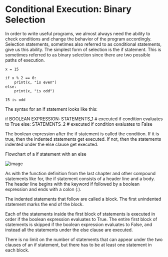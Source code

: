 # Conditional Execution: Binary Selection

In order to write useful programs, we almost always need the ability to check conditions and change the behavior of the program accordingly. Selection statements, sometimes also referred to as conditional statements, give us this ability. The simplest form of selection is the if statement. This is sometimes referred to as binary selection since there are two possible paths of execution.

```
x = 15

if x % 2 == 0:
    print(x, "is even")
else:
    print(x, "is odd")
    
15 is odd
```

The syntax for an if statement looks like this:

if BOOLEAN EXPRESSION:
    STATEMENTS_1        # executed if condition evaluates to True
else:
    STATEMENTS_2        # executed if condition evaluates to False

The boolean expression after the if statement is called the condition. If it is true, then the indented statements get executed. If not, then the statements indented under the else clause get executed.

Flowchart of a if statement with an else

![image](https://user-images.githubusercontent.com/103328611/201699762-ecba767e-9318-45a4-a609-c204b0e6a647.png)

As with the function definition from the last chapter and other compound statements like for, the if statement consists of a header line and a body. The header line begins with the keyword if followed by a boolean expression and ends with a colon (:).

The indented statements that follow are called a block. The first unindented statement marks the end of the block.

Each of the statements inside the first block of statements is executed in order if the boolean expression evaluates to True. The entire first block of statements is skipped if the boolean expression evaluates to False, and instead all the statements under the else clause are executed.

There is no limit on the number of statements that can appear under the two clauses of an if statement, but there has to be at least one statement in each block.
